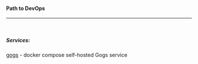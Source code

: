 #### Path to DevOps
------

<br />

##### Services:
 [gogs](./gogs/) - docker compose self-hosted Gogs service